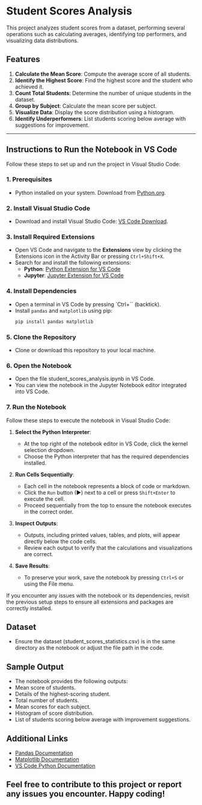 # Student Scores Analysis

This project analyzes student scores from a dataset, performing several operations such as calculating averages, identifying top performers, and visualizing data distributions. 

## Features
1. **Calculate the Mean Score**: Compute the average score of all students.
2. **Identify the Highest Score**: Find the highest score and the student who achieved it.
3. **Count Total Students**: Determine the number of unique students in the dataset.
4. **Group by Subject**: Calculate the mean score per subject.
5. **Visualize Data**: Display the score distribution using a histogram.
6. **Identify Underperformers**: List students scoring below average with suggestions for improvement.

---

## Instructions to Run the Notebook in VS Code

Follow these steps to set up and run the project in Visual Studio Code:

### 1. Prerequisites
- Python installed on your system. Download from [Python.org](https://www.python.org/downloads/).

### 2. Install Visual Studio Code
- Download and install Visual Studio Code: [VS Code Download](https://code.visualstudio.com/).

### 3. Install Required Extensions
- Open VS Code and navigate to the **Extensions** view by clicking the Extensions icon in the Activity Bar or pressing `Ctrl+Shift+X`.
- Search for and install the following extensions:
  - **Python**: [Python Extension for VS Code](https://marketplace.visualstudio.com/items?itemName=ms-python.python)
  - **Jupyter**: [Jupyter Extension for VS Code](https://marketplace.visualstudio.com/items?itemName=ms-toolsai.jupyter)

### 4. Install Dependencies
- Open a terminal in VS Code by pressing `Ctrl+`` (backtick).
- Install `pandas` and `matplotlib` using pip:
  ```bash
  pip install pandas matplotlib
  ```

### 5. Clone the Repository
- Clone or download this repository to your local machine.

### 6. Open the Notebook
- Open the file student_scores_analysis.ipynb in VS Code.
- You can view the notebook in the Jupyter Notebook editor integrated into VS Code.

### 7. Run the Notebook

Follow these steps to execute the notebook in Visual Studio Code:

1. **Select the Python Interpreter**:
   - At the top right of the notebook editor in VS Code, click the kernel selection dropdown.
   - Choose the Python interpreter that has the required dependencies installed.

2. **Run Cells Sequentially**:
   - Each cell in the notebook represents a block of code or markdown.
   - Click the `Run` button (▶) next to a cell or press `Shift+Enter` to execute the cell.
   - Proceed sequentially from the top to ensure the notebook executes in the correct order.

3. **Inspect Outputs**:
   - Outputs, including printed values, tables, and plots, will appear directly below the code cells.
   - Review each output to verify that the calculations and visualizations are correct.

4. **Save Results**:
   - To preserve your work, save the notebook by pressing `Ctrl+S` or using the File menu.

If you encounter any issues with the notebook or its dependencies, revisit the previous setup steps to ensure all extensions and packages are correctly installed.


## Dataset
- Ensure the dataset (student_scores_statistics.csv) is in the same directory as the notebook or adjust the file path in the code.

## Sample Output
- The notebook provides the following outputs:
- Mean score of students.
- Details of the highest-scoring student.
- Total number of students.
- Mean scores for each subject.
- Histogram of score distribution.
- List of students scoring below average with improvement suggestions.

## Additional Links
- [Pandas Documentation](https://pandas.pydata.org/docs/)
- [Matplotlib Documentation](https://matplotlib.org/stable/users/index.html)
- [VS Code Python Documentation](https://matplotlib.org/stable/users/index.html)

## Feel free to contribute to this project or report any issues you encounter. Happy coding!
